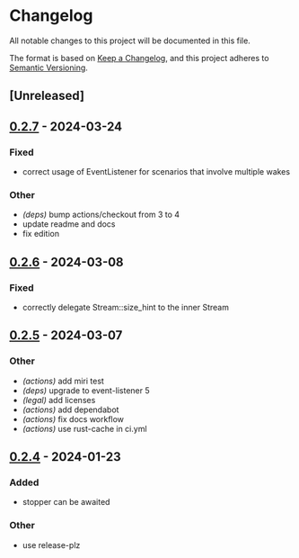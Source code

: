 # Changelog
All notable changes to this project will be documented in this file.

The format is based on [Keep a Changelog](https://keepachangelog.com/en/1.0.0/),
and this project adheres to [Semantic Versioning](https://semver.org/spec/v2.0.0.html).

## [Unreleased]

## [0.2.7](https://github.com/jbr/stopper/compare/v0.2.6...v0.2.7) - 2024-03-24

### Fixed
- correct usage of EventListener for scenarios that involve multiple wakes

### Other
- *(deps)* bump actions/checkout from 3 to 4
- update readme and docs
- fix edition

## [0.2.6](https://github.com/jbr/stopper/compare/v0.2.5...v0.2.6) - 2024-03-08

### Fixed
- correctly delegate Stream::size_hint to the inner Stream

## [0.2.5](https://github.com/jbr/stopper/compare/v0.2.4...v0.2.5) - 2024-03-07

### Other
- *(actions)* add miri test
- *(deps)* upgrade to event-listener 5
- *(legal)* add licenses
- *(actions)* add dependabot
- *(actions)* fix docs workflow
- *(actions)* use rust-cache in ci.yml

## [0.2.4](https://github.com/jbr/stopper/compare/v0.2.3...v0.2.4) - 2024-01-23

### Added
- stopper can be awaited

### Other
- use release-plz
